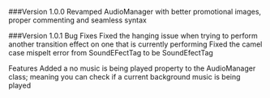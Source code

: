 ###Version 1.0.0
Revamped AudioManager with better promotional images, proper commenting and seamless syntax

###Version 1.0.1
Bug Fixes
Fixed the hanging issue when trying to perform another transition effect on one that is currently performing
Fixed the camel case mispelt error from SoundEFectTag to be SoundEfectTag

Features
Added a no music is being played property to the AudioManager class; meaning you can check if a current background music is being played 